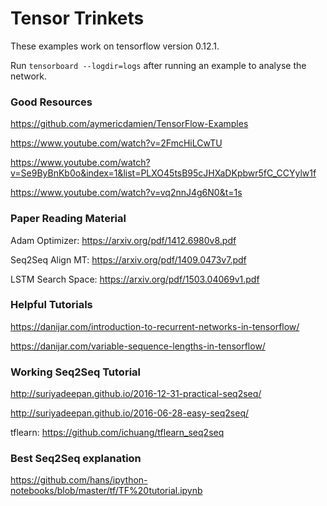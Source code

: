 # Tensor Trinkets

These examples work on tensorflow version 0.12.1.

Run `tensorboard --logdir=logs` after running an example to analyse the network.

### Good Resources
https://github.com/aymericdamien/TensorFlow-Examples

https://www.youtube.com/watch?v=2FmcHiLCwTU

https://www.youtube.com/watch?v=Se9ByBnKb0o&index=1&list=PLXO45tsB95cJHXaDKpbwr5fC_CCYylw1f

https://www.youtube.com/watch?v=vq2nnJ4g6N0&t=1s

### Paper Reading Material
Adam Optimizer: https://arxiv.org/pdf/1412.6980v8.pdf

Seq2Seq Align MT: https://arxiv.org/pdf/1409.0473v7.pdf

LSTM Search Space: https://arxiv.org/pdf/1503.04069v1.pdf

### Helpful Tutorials

https://danijar.com/introduction-to-recurrent-networks-in-tensorflow/

https://danijar.com/variable-sequence-lengths-in-tensorflow/

### Working Seq2Seq Tutorial

http://suriyadeepan.github.io/2016-12-31-practical-seq2seq/

http://suriyadeepan.github.io/2016-06-28-easy-seq2seq/

tflearn: https://github.com/ichuang/tflearn_seq2seq

### Best Seq2Seq explanation

https://github.com/hans/ipython-notebooks/blob/master/tf/TF%20tutorial.ipynb 
